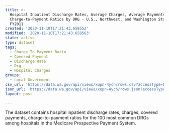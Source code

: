 ```yaml
---
title: >-
  Hospital Inpatient Discharge Rates, Average Charges, Average Payments, and
  Charge-to-Payment Ratios by DRG - U.S., Northwest, and Washington State -
  FY2011
created: '2020-11-10T17:21:43.658552'
modified: '2020-11-10T17:21:43.658563'
state: active
type: dataset
tags:
  - Charge To Payment Ratio
  - Covered Payment
  - Discharge Rate
  - Drg
  - Hospital Charges
groups:
  - Local Government
csv_url: 'https://data.wa.gov/api/views/xupn-4ych/rows.csv?accessType=DOWNLOAD'
json_url: 'https://data.wa.gov/api/views/xupn-4ych/rows.json?accessType=DOWNLOAD'
layout: post

---
```

The dataset contains hospital inpatient discharge rates, charges, covered payments, charge-to-payment ratios for the 100 most common DRGs among hospitals in the Medicare Prospective Payment System.
